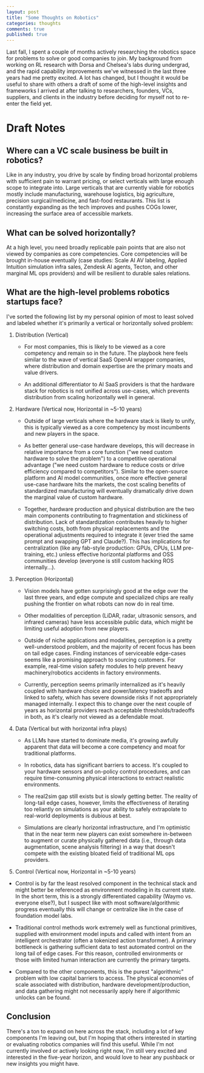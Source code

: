 ```yaml
---
layout: post
title: "Some Thoughts on Robotics"
categories: thoughts
comments: true
published: true
---
```


Last fall, I spent a couple of months actively researching the robotics space for problems to solve or good companies to join. My background from working on RL research with Dorsa and Chelsea's labs during undergrad, and the rapid capability improvements we've witnessed in the last three years had me pretty excited. A lot has changed, but I thought it would be useful to share with others a draft of some of the high-level insights and frameworks I arrived at after talking to researchers, founders, VCs, suppliers, and clients in the industry before deciding for myself not to re-enter the field yet.

# Draft Notes

## Where can a VC scale business be built in robotics?

Like in any industry, you drive by scale by finding broad horizontal problems with sufficient pain to warrant pricing, or select verticals with large enough scope to integrate into. Large verticals that are currently viable for robotics mostly include manufacturing, warehouse logistics, big agriculture, precision surgical/medicine, and fast-food restaurants. This list is constantly expanding as the tech improves and pushes COGs lower, increasing the surface area of accessible markets.

## What can be solved horizontally?

At a high level, you need broadly replicable pain points that are also not viewed by companies as core competencies. Core competencies will be brought in-house eventually (case studies: Scale AI AV labeling, Applied Intuition simulation infra sales, Zendesk AI agents, Tecton, and other marginal ML ops providers) and will be resilient to durable sales relations.

## What are the high-level problems robotics startups face?

I've sorted the following list by my personal opinion of most to least solved and labeled whether it's primarily a vertical or horizontally solved problem:

1. Distribution (Vertical)

    - For most companies, this is likely to be viewed as a core competency and remain so in the future. The playbook here feels similar to the wave of vertical SaaS OpenAI wrapper companies, where distribution and domain expertise are the primary moats and value drivers.

    - An additional differentiator to AI SaaS providers is that the hardware stack for robotics is not unified across use-cases, which prevents distribution from scaling horizontally well in general.

2. Hardware (Vertical now, Horizontal in ~5-10 years)

    - Outside of large verticals where the hardware stack is likely to unify, this is typically viewed as a core competency by most incumbents and new players in the space.
    - As better general use-case hardware develops, this will decrease in relative importance from a core function ("we need custom hardware to solve the problem") to a competitive operational advantage ("we need custom hardware to reduce costs or drive efficiency compared to competitors"). Similar to the open-source platform and AI model communities, once more effective general use-case hardware hits the markets, the cost scaling benefits of standardized manufacturing will eventually dramatically drive down the marginal value of custom hardware.

    - Together, hardware production and physical distribution are the two main components contributing to fragmentation and stickiness of distribution. Lack of standardization contributes heavily to higher switching costs, both from physical replacements and the operational adjustments required to integrate it (ever tried the same prompt and swapping GPT and Claude?). This has implications for centralization (like any fab-style production: GPUs, CPUs, LLM pre-training, etc.) unless effective horizontal platforms and OSS communities develop (everyone is still custom hacking ROS internally...).

3. Perception (Horizontal)

    - Vision models have gotten surprisingly good at the edge over the last three years, and edge compute and specialized chips are really pushing the frontier on what robots can now do in real time.

    - Other modalities of perception (LiDAR, radar, ultrasonic sensors, and infrared cameras) have less accessible public data, which might be limiting useful adoption from new players.

    - Outside of niche applications and modalities, perception is a pretty well-understood problem, and the majority of recent focus has been on tail edge cases. Finding instances of serviceable edge-cases seems like a promising approach to sourcing customers. For example, real-time vision safety modules to help prevent heavy machinery/robotics accidents in factory environments.

    - Currently, perception seems primarily internalized as it's heavily coupled with hardware choice and power/latency tradeoffs and linked to safety, which has severe downside risks if not appropriately managed internally. I expect this to change over the next couple of years as horizontal providers reach acceptable thresholds/tradeoffs in both, as it's clearly not viewed as a defendable moat.

4. Data (Vertical but with horizontal infra plays)

    - As LLMs have started to dominate media, it's growing awfully apparent that data will become a core competency and moat for traditional platforms.

    - In robotics, data has significant barriers to access. It's coupled to your hardware sensors and on-policy control procedures, and can require time-consuming physical interactions to extract realistic environments.

    - The real2sim gap still exists but is slowly getting better. The reality of long-tail edge cases, however, limits the effectiveness of iterating too reliantly on simulations as your ability to safely extrapolate to real-world deployments is dubious at best.

    - Simulations are clearly horizontal infrastructure, and I'm optimistic that in the near term new players can exist somewhere in-between to augment or curate physically gathered data (i.e., through data augmentation, scene analysis filtering) in a way that doesn't compete with the existing bloated field of traditional ML ops providers.

5. Control (Vertical now, Horizontal in ~5-10 years)

- Control is by far the least resolved component in the technical stack and might better be referenced as environment modeling in its current state. In the short term, this is a strongly differentiated capability (Waymo vs. everyone else?), but I suspect like with most software/algorithmic progress eventually this will change or centralize like in the case of foundation model labs.

- Traditional control methods work extremely well as functional primitives, supplied with environment model inputs and called with intent from an intelligent orchestrator (often a tokenized action transformer). A primary bottleneck is gathering sufficient data to test automated control on the long tail of edge cases. For this reason, controlled environments or those with limited human interaction are currently the primary targets.

- Compared to the other components, this is the purest "algorithmic" problem with low capital barriers to access. The physical economies of scale associated with distribution, hardware development/production, and data gathering might not necessarily apply here if algorithmic unlocks can be found.

## Conclusion

There's a ton to expand on here across the stack, including a lot of key components I'm leaving out, but I'm hoping that others interested in starting or evaluating robotics companies will find this useful. While I'm not currently involved or actively looking right now, I'm still very excited and interested in the five-year horizon, and would love to hear any pushback or new insights you might have.
